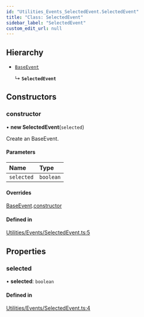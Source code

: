 ```yaml
---
id: "Utilities_Events_SelectedEvent.SelectedEvent"
title: "Class: SelectedEvent"
sidebar_label: "SelectedEvent"
custom_edit_url: null
---
```




## Hierarchy

- [`BaseEvent`](../Utilities_BaseEvent.BaseEvent)

  ↳ **`SelectedEvent`**

## Constructors

### constructor

• **new SelectedEvent**(`selected`)

Create an BaseEvent.

#### Parameters

| Name | Type |
| :------ | :------ |
| `selected` | `boolean` |

#### Overrides

[BaseEvent](../Utilities_BaseEvent.BaseEvent).[constructor](../Utilities_BaseEvent.BaseEvent#constructor)

#### Defined in

[Utilities/Events/SelectedEvent.ts:5](https://github.com/ZeaInc/zea-engine/blob/a43ac923/src/Utilities/Events/SelectedEvent.ts#L5)

## Properties

### selected

• **selected**: `boolean`

#### Defined in

[Utilities/Events/SelectedEvent.ts:4](https://github.com/ZeaInc/zea-engine/blob/a43ac923/src/Utilities/Events/SelectedEvent.ts#L4)

